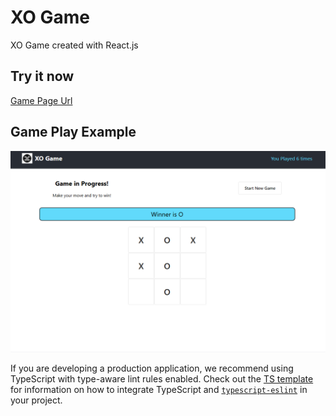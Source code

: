 # XO Game

XO Game created with React.js

## Try it now
[Game Page Url](#) 

## Game Play Example
![Game Play Example](public/game-play1.png)

If you are developing a production application, we recommend using TypeScript with type-aware lint rules enabled. Check out the [TS template](https://github.com/vitejs/vite/tree/main/packages/create-vite/template-react-ts) for information on how to integrate TypeScript and [`typescript-eslint`](https://typescript-eslint.io) in your project.
